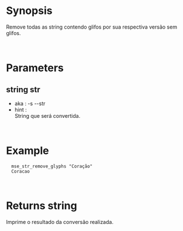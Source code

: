 # Synopsis

Remove todas as string contendo glifos por sua respectiva versão sem glifos.



&nbsp;

# Parameters

## string str

- aka       : -s --str
- hint      :  
  String que será convertida.

&nbsp;



# Example

``` shell
  mse_str_remove_glyphs "Coração"
  Coracao
```


&nbsp;

# Returns string

Imprime o resultado da conversão realizada.